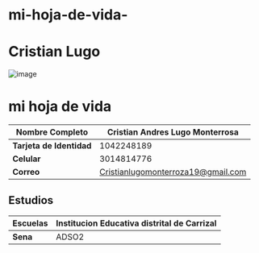 # mi-hoja-de-vida-
# Cristian Lugo
![image](https://user-images.githubusercontent.com/126476624/221582334-2aa80831-dbbd-413d-9f43-490cf8195039.png)

# mi hoja de vida
|**Nombre Completo**| Cristian Andres Lugo Monterrosa  |
|--------------|--------------------------------------|
|**Tarjeta de Identidad**| 1042248189
|**Celular**|3014814776|
|**Correo**|Cristianlugomonterroza19@gmail.com| 

## **Estudios**

|**Escuelas**| Institucion Educativa distrital de Carrizal |
|-------------|--------------------------------------------|
|**Sena**|ADSO2|

